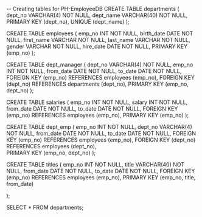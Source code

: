 -- Creating tables for PH-EmployeeDB
CREATE TABLE departments (
     dept_no VARCHAR(4) NOT NULL,
     dept_name VARCHAR(40) NOT NULL,
     PRIMARY KEY (dept_no),
     UNIQUE (dept_name)
);

CREATE TABLE employees (
	 emp_no INT NOT NULL,
     birth_date DATE NOT NULL,
     first_name VARCHAR NOT NULL,
     last_name VARCHAR NOT NULL,
     gender VARCHAR NOT NULL,
     hire_date DATE NOT NULL,
     PRIMARY KEY (emp_no)
);

CREATE TABLE dept_manager (
dept_no VARCHAR(4) NOT NULL,
    emp_no INT NOT NULL,
    from_date DATE NOT NULL,
    to_date DATE NOT NULL,
FOREIGN KEY (emp_no) REFERENCES employees (emp_no),
FOREIGN KEY (dept_no) REFERENCES departments (dept_no),
    PRIMARY KEY (emp_no, dept_no)
);

CREATE TABLE salaries (
  emp_no INT NOT NULL,
  salary INT NOT NULL,
  from_date DATE NOT NULL,
  to_date DATE NOT NULL,
  FOREIGN KEY (emp_no) REFERENCES employees (emp_no),
  PRIMARY KEY (emp_no)
);

CREATE TABLE dept_emp (
	emp_no INT NOT NULL,
	dept_no VARCHAR(4) NOT NULL,
	from_date DATE NOT NULL,
	to_date DATE NOT NULL,
	FOREIGN KEY (emp_no) REFERENCES employees (emp_no),
	FOREIGN KEY (dept_no) REFERENCES employees (dept_no),	
      PRIMARY KEY (emp_no, dept_no)
);
	
CREATE TABLE titles (
	emp_no INT NOT NULL,
	title VARCHAR(40) NOT NULL,
	from_date DATE NOT NULL,
	to_date DATE NOT NULL,
	FOREIGN KEY (emp_no) REFERENCES employees (emp_no),
        PRIMARY KEY (emp_no, title, from_date)

);
	
SELECT * FROM departments;	
	